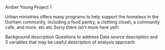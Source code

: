 Amber Young Project 1

Urban ministries offers many programs to help support the homeless in the Durham community, including a food pantry, a clothing closet, a community cafe, and more. 
etc etc
Sorry there isn't more here yet!!

Background description
Questions to address
Data source description and 3 variables that may be useful
description of analysis approach

